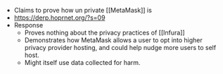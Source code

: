 - Claims to prove how un private [[MetaMask]] is
- https://derp.hoprnet.org/?s=09
- Response
    - Proves nothing about the privacy practices of [[Infura]]
    - Demonstrates how MetaMask allows a user to opt into higher privacy provider hosting, and could help nudge more users to self host.
    - Might itself use data collected for harm.
